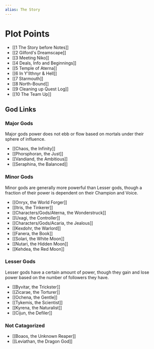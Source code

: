 ```yaml
---
alias: The Story
---
```

# Plot Points
- [[1 The Story before Notes]]
- [[2 Gilford's Dreamscape]]
- [[3 Meeting Niko]]
- [[4 Deals, Info and Beginnings]]
- [[5 Temple of Aterna]]
- [[6 In Y'llthnyr & Hell]]
- [[7 Starmouth]]
- [[8 North-Bound]]
- [[9 Cleaning up Quest Log]]
- [[10 The Team Up]]

## God Links
### Major Gods
Major gods power does not ebb or flow based on mortals under their sphere of influence.

- [[Chaos, the Infinity]]
- [[Phorsphoran, the Just]]
- [[Vandiand, the Ambitious]]
- [[Seraphina, the Balanced]]

### Minor Gods
Minor gods are generally more powerful than Lesser gods, though a fraction of their power is dependent on their Champion and Voice.

- [[Onryx, the World Forger]]
- [[Itris, the Tinkerer]]
- [[Characters/Gods/Aterna, the Wonderstruck]]
- [[Uxagi, the Controller]]
- [[Characters/Gods/Acaria, the Jealous]]
- [[Kexdohr, the Warlord]]
- [[Fanera, the Book]]
- [[Solari, the White Moon]]
- [[Nutari, the Hidden Moon]]
- [[Kehdea, the Red Moon]]

### Lesser Gods
Lesser gods have a certain amount of power, though they gain and lose power based on the number of followers they have.

- [[Byvitar, the Trickster]]
- [[Zicarae, the Torturer]]
- [[Ochena, the Gentle]]
- [[Tykemis, the Scientist]]
- [[Kyrena, the Naturalist]]
- [[Cijun, the Defiler]]

### Not Catagorized
- [[Boaos, the Unknown Reaper]]
- [[Leviathan, the Dragon God]]